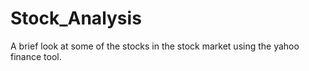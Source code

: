 # Stock_Analysis

A brief look at some of the stocks in the stock market using the yahoo finance tool.
